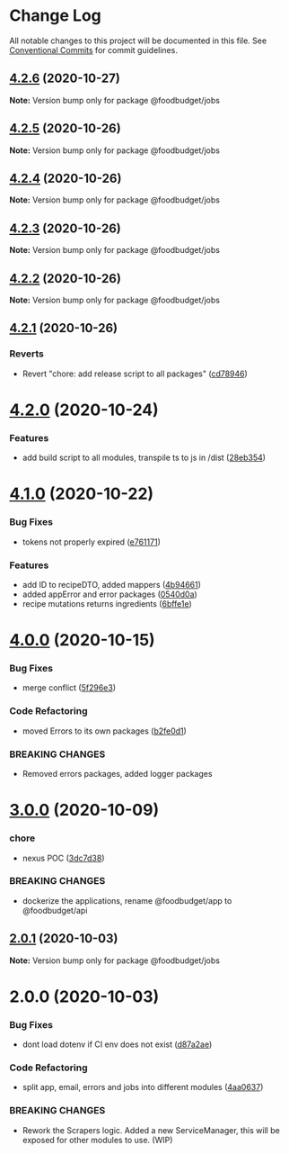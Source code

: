 # Change Log

All notable changes to this project will be documented in this file.
See [Conventional Commits](https://conventionalcommits.org) for commit guidelines.

## [4.2.6](https://github.com/Lilmortal/foodbudget/compare/@foodbudget/jobs@4.2.5...@foodbudget/jobs@4.2.6) (2020-10-27)

**Note:** Version bump only for package @foodbudget/jobs





## [4.2.5](https://github.com/Lilmortal/foodbudget/compare/@foodbudget/jobs@4.2.4...@foodbudget/jobs@4.2.5) (2020-10-26)

**Note:** Version bump only for package @foodbudget/jobs





## [4.2.4](https://github.com/Lilmortal/foodbudget/compare/@foodbudget/jobs@4.2.3...@foodbudget/jobs@4.2.4) (2020-10-26)

**Note:** Version bump only for package @foodbudget/jobs





## [4.2.3](https://github.com/Lilmortal/foodbudget/compare/@foodbudget/jobs@4.2.2...@foodbudget/jobs@4.2.3) (2020-10-26)

**Note:** Version bump only for package @foodbudget/jobs





## [4.2.2](https://github.com/Lilmortal/foodbudget/compare/@foodbudget/jobs@4.2.1...@foodbudget/jobs@4.2.2) (2020-10-26)

**Note:** Version bump only for package @foodbudget/jobs





## [4.2.1](https://github.com/Lilmortal/foodbudget/compare/@foodbudget/jobs@4.2.0...@foodbudget/jobs@4.2.1) (2020-10-26)


### Reverts

* Revert "chore: add release script to all packages" ([cd78946](https://github.com/Lilmortal/foodbudget/commit/cd789460dfde6ddfc73cddadb90f08ed02e52f72))





# [4.2.0](https://github.com/Lilmortal/foodbudget/compare/@foodbudget/jobs@4.1.0...@foodbudget/jobs@4.2.0) (2020-10-24)


### Features

* add build script to all modules, transpile ts to js in /dist ([28eb354](https://github.com/Lilmortal/foodbudget/commit/28eb354ce6879195e9479a589ca448e78263d5fb))





# [4.1.0](https://github.com/Lilmortal/foodbudget/compare/@foodbudget/jobs@4.0.0...@foodbudget/jobs@4.1.0) (2020-10-22)


### Bug Fixes

* tokens not properly expired ([e761171](https://github.com/Lilmortal/foodbudget/commit/e761171b6bb8d0e83369833d9a238a8c919ec661))


### Features

* add ID to recipeDTO, added mappers ([4b94661](https://github.com/Lilmortal/foodbudget/commit/4b946615d1714a3fa8f3f168ee63681cd18c81cb))
* added appError and error packages ([0540d0a](https://github.com/Lilmortal/foodbudget/commit/0540d0a7224639d3212ddef5f92804200464d170))
* recipe mutations returns ingredients ([6bffe1e](https://github.com/Lilmortal/foodbudget/commit/6bffe1e55f46c56f92a1fe44d1c2e91987e8177d))





# [4.0.0](https://github.com/Lilmortal/foodbudget/compare/@foodbudget/jobs@3.0.0...@foodbudget/jobs@4.0.0) (2020-10-15)


### Bug Fixes

* merge conflict ([5f296e3](https://github.com/Lilmortal/foodbudget/commit/5f296e3fa85dc30eef07633c5f12f88aecc3635f))


### Code Refactoring

* moved Errors to its own packages ([b2fe0d1](https://github.com/Lilmortal/foodbudget/commit/b2fe0d1228feb2c392144d8dbfe50f56253f993a))


### BREAKING CHANGES

* Removed errors packages, added logger packages





# [3.0.0](https://github.com/Lilmortal/foodbudget/compare/@foodbudget/jobs@2.0.1...@foodbudget/jobs@3.0.0) (2020-10-09)


### chore

* nexus POC ([3dc7d38](https://github.com/Lilmortal/foodbudget/commit/3dc7d38b0797aa1892e55aba6f35868ebfec1820))


### BREAKING CHANGES

* dockerize the applications, rename @foodbudget/app to @foodbudget/api





## [2.0.1](https://github.com/Lilmortal/foodbudget/compare/@foodbudget/jobs@2.0.0...@foodbudget/jobs@2.0.1) (2020-10-03)

**Note:** Version bump only for package @foodbudget/jobs





# 2.0.0 (2020-10-03)


### Bug Fixes

* dont load dotenv if CI env does not exist ([d87a2ae](https://github.com/Lilmortal/foodbudget/commit/d87a2aed984c2e59122228afe06c057d0cac9a5c))


### Code Refactoring

* split app, email, errors and jobs into different modules ([4aa0637](https://github.com/Lilmortal/foodbudget/commit/4aa0637a3091058fa22f19478ed770557daac4f7))


### BREAKING CHANGES

* Rework the Scrapers logic.
Added a new ServiceManager, this will be exposed for other modules to use.
(WIP)
